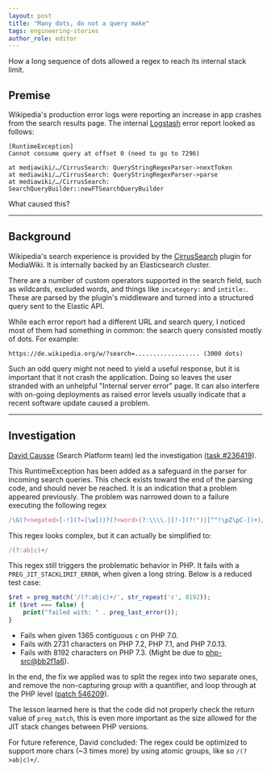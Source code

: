 ```yaml
---
layout: post
title: "Many dots, do not a query make"
tags: engineering-stories
author_role: editor
---
```


How a long sequence of dots allowed a regex to reach its internal stack limit.

<!--more-->

## Premise

Wikipedia's production error logs were reporting an increase in app crashes from the search results page. The internal [Logstash](/posts/2019/wikipedia-stories-1/#losing-packets-on-the-way-to-logstash) error report looked as follows:

```
[RuntimeException]
Cannot consume query at offset 0 (need to go to 7296)

at mediawiki/…/CirrusSearch: QueryStringRegexParser->nextToken
at mediawiki/…/CirrusSearch: QueryStringRegexParser->parse
at mediawiki/…/CirrusSearch: SearchQueryBuilder::newFTSearchQueryBuilder
```

What caused this?

-------

## Background

Wikipedia's search experience is provided by the [CirrusSearch](https://www.mediawiki.org/wiki/Extension:CirrusSearch) plugin for MediaWiki. It is internally backed by an Elasticsearch cluster.

There are a number of custom operators supported in the search field, such as wildcards, excluded words, and things like `incategory:` and `intitle:`. These are parsed by the plugin's middleware and turned into a structured query sent to the Elastic API.

While each error report had a different URL and search query, I noticed most of them had something in common: the search query consisted mostly of dots. For example:


```
https://de.wikipedia.org/w/?search=.................. (3000 dots)
```

Such an odd query might not need to yield a useful response, but it is important that it not crash the application. Doing so leaves the user stranded with an unhelpful "Internal server error" page. It can also interfere with on-going deployments as raised error levels usually indicate that a recent software update caused a problem.

-------

## Investigation


[David Causse](https://phabricator.wikimedia.org/p/dcausse/) (Search Platform team) led the investigation ([task #236419](https://phabricator.wikimedia.org/T236419 "[CirrusSearch] Fatal RuntimeException: Cannot consume query at offset 0")).

This RuntimeException has been added as a safeguard in the parser for incoming search queries. This check exists toward the end of the parsing code, and should never be reached. It is an indication that a problem appeared previously. The problem was narrowed down to a failure executing the following regex

```js
/\G(?<negated>[-!](?=[\w]))?(?<word>(?:\\\\.|[!-](?!")|[^"!\pZ\pC-])+)/u
```

This regex looks complex, but it can actually be simplified to:
```js
/(?:ab|c)+/
```

This regex still triggers the problematic behavior in PHP. It fails with a `PREG_JIT_STACKLIMIT_ERROR`, when given a long string. Below is a reduced test case:

```php
$ret = preg_match('/(?:ab|c)+/', str_repeat('c', 8192));
if ($ret === false) {
    print("failed with: " . preg_last_error());
}
```

* Fails when given 1365 contiguous `c` on PHP 7.0.
* Fails with 2731 characters on PHP 7.2, PHP 7.1, and PHP 7.0.13.
* Fails with 8192 characters on PHP 7.3. (Might be due to [php-src@bb2f1a6](https://github.com/php/php-src/commit/bb2f1a683003559ada1c70166557bd7ac2845a11)).

In the end, the fix we applied was to split the regex into two separate ones, and remove the non-capturing group with a quantifier, and loop through at the PHP level ([patch 546209](https://gerrit.wikimedia.org/r/c/mediawiki/extensions/CirrusSearch/+/546209)).

The lesson learned here is that the code did not properly check the return value of `preg_match`, this is even more important as the size allowed for the JIT stack changes between PHP versions.

For future reference, David concluded: The regex could be optimized to support more chars (~3 times more) by using atomic groups, like so `/(?>ab|c)+/`.
